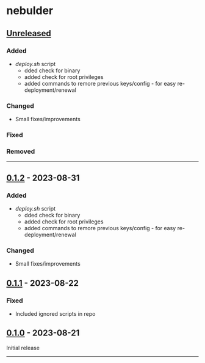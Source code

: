 # nebulder 

## [Unreleased]

### Added

- *deploy.sh* script
  - dded check for binary
  - added check for root privileges
  - added commands to remore previous keys/config - for easy re-deployment/renewal

### Changed

- Small fixes/improvements

### Fixed

### Removed

____
## [0.1.2] - 2023-08-31
### Added

- *deploy.sh* script
  - dded check for binary
  - added check for root privileges
  - added commands to remore previous keys/config - for easy re-deployment/renewal

### Changed

- Small fixes/improvements

## [0.1.1] - 2023-08-22
### Fixed

- Included ignored scripts in repo

## [0.1.0] - 2023-08-21

Initial release

____
[Unreleased]: https://github.com/erykjj/nebulder
[0.1.2]: https://github.com/erykjj/nebulder/releases/tag/v0.1.2
[0.1.1]: https://github.com/erykjj/nebulder/releases/tag/v0.1.1
[0.1.0]: https://github.com/erykjj/nebulder/releases/tag/v0.1.0
